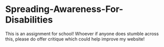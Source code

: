 # Spreading-Awareness-For-Disabilities
This is an assignment for school! Whoever if anyone does stumble across this, please do offer critique which could help improve my website!

